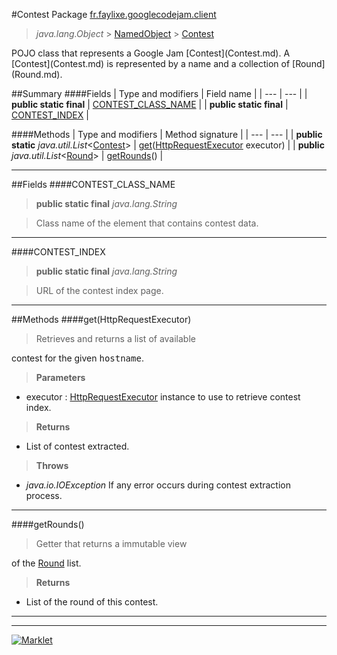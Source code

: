 #Contest
Package [fr.faylixe.googlecodejam.client](README.md)<br>

> *java.lang.Object* > [NamedObject](common/NamedObject.md) > [Contest](Contest.md)

<p>POJO class that represents a Google Jam [Contest](Contest.md).
 A [Contest](Contest.md) is represented by a name and a
 collection of [Round](Round.md).</p>

##Summary
####Fields
| Type and modifiers | Field name |
| --- | --- |
| **public static final** | [CONTEST_CLASS_NAME](#contest_class_name) |
| **public static final** | [CONTEST_INDEX](#contest_index) |

####Methods
| Type and modifiers | Method signature |
| --- | --- |
| **public static** *java.util.List*<[Contest](Contest.md)> | [get](#gethttprequestexecutor)([HttpRequestExecutor](executor/HttpRequestExecutor.md) executor) |
| **public** *java.util.List*<[Round](Round.md)> | [getRounds](#getrounds)() |

---


##Fields
####CONTEST_CLASS_NAME
> **public static final** *java.lang.String*

> <p>Class name of the element that contains contest data.</p>

---

####CONTEST_INDEX
> **public static final** *java.lang.String*

> <p>URL of the contest index page.</p>

---


##Methods
####get(HttpRequestExecutor)
> <p>Retrieves and returns a list of available
 contest for the given <tt>hostname</tt>.</p>

> **Parameters**
* executor : [HttpRequestExecutor](executor/HttpRequestExecutor.md) instance to use to retrieve contest index.

> **Returns**
* List of contest extracted.

> **Throws**
* *java.io.IOException* If any error occurs during contest extraction process.


---

####getRounds()
> <p>Getter that returns a immutable view
 of the [Round](Round.md) list.</p>

> **Returns**
* List of the round of this contest.


---

---

[![Marklet](https://img.shields.io/badge/Generated%20by-Marklet-green.svg)](https://github.com/Faylixe/marklet)